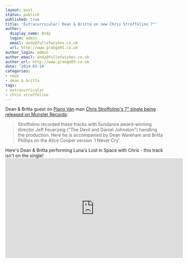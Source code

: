 ```yaml
---
layout: post
status: publish
published: true
title: 'Extracurricular: Dean & Britta on new Chris Stroffolino 7"'
author:
  display_name: Andy
  login: admin
  email: andy@fullofwishes.co.uk
  url: http://www.grange85.co.uk
author_login: admin
author_email: andy@fullofwishes.co.uk
author_url: http://www.grange85.co.uk
date: '2014-03-24'
categories:
- news
- dean & britta
tags:
- extracurricular
- chris stroffolino
---
```

<p>Dean & Britta guest on <a href="http://pianovan.com/">Piano Van</a> man <a href="http://munster-records.com/en/label/munster/product/i-m-not-going-astray#">Chris Stroffolino's 7" single being released on Munster Records</a>:</p>
<blockquote><p>Stroffolino recorded these tracks with Sundance award-winning director Jeff Feuerzeig ("The Devil and Daniel Johnston") handling the production. Here he is accompanied by Dean Wareham and Britta Phillips on the Alice Cooper version 'I Never Cry'.</p></blockquote>
<p>Here's Dean & Britta performing Luna's Lost in Space with Chris - this track isn't on the single!<br />
<iframe width="560" height="315" src="https://www.youtube.com/embed/_0tchjwbHgw" frameborder="0" allowfullscreen></iframe>
